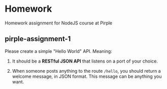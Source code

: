 # Homework
Homework assignment for NodeJS course at Pirple

## pirple-assignment-1
Please create a simple "Hello World" API. Meaning:

1. It should be a **RESTful JSON API** that listens on a port of your choice. 

2. When someone posts anything to the route `/hello`, you should return a welcome message, in JSON format. This message can be anything you want.

